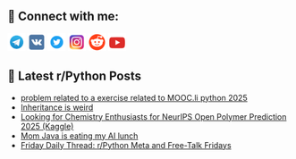 ## 🔎 Connect with me:
[<img src="https://github.com/bullbesh/bullbesh/blob/main/images/Telegram.png" width="32" height="32" />](https://t.me/bullbesh)
[<img src="https://github.com/bullbesh/bullbesh/blob/main/images/VK.png" width="32" height="32" />](https://vk.com/bullbesh)
[<img src="https://github.com/bullbesh/bullbesh/blob/main/images/Twitter.png" width="32" height="32" />](https://twitter.com/bullbesh1)
[<img src="https://github.com/bullbesh/bullbesh/blob/main/images/Instagram.png" width="32" height="32" />](https://www.instagram.com/bullbesh)
[<img src="https://github.com/bullbesh/bullbesh/blob/main/images/Reddit.png" width="32" height="32" />](https://www.reddit.com/user/bullbesh)
[<img src="https://github.com/bullbesh/bullbesh/blob/main/images/YouTube.png" width="32" height="32" />](https://www.youtube.com/channel/UCtfjRs6uzgq5mfm8S06WTcg)

## 📕 Latest r/Python Posts
<!-- BLOG-POST-LIST:START -->
- [problem related to a exercise related to MOOC.li python 2025](https://www.reddit.com/r/Python/comments/1lfwq6g/problem_related_to_a_exercise_related_to_moocli/)
- [Inheritance is weird](https://www.reddit.com/r/Python/comments/1lfw97r/inheritance_is_weird/)
- [Looking for Chemistry Enthusiasts for NeurIPS Open Polymer Prediction 2025 &lpar;Kaggle&rpar;](https://www.reddit.com/r/Python/comments/1lfvj92/looking_for_chemistry_enthusiasts_for_neurips/)
- [Mom Java is eating my AI lunch](https://www.reddit.com/r/Python/comments/1lft5u2/mom_java_is_eating_my_ai_lunch/)
- [Friday Daily Thread: r/Python Meta and Free-Talk Fridays](https://www.reddit.com/r/Python/comments/1lfpxzq/friday_daily_thread_rpython_meta_and_freetalk/)
<!-- BLOG-POST-LIST:END -->
